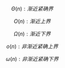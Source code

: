 $$
\Theta(n):渐近紧确界
$$

$$
O(n):渐近上界
$$

$$
\Omega(n):渐近下界
$$

$$
o(n):非渐近紧确上界
$$

$$
\omega(n):非渐近紧确下界
$$







